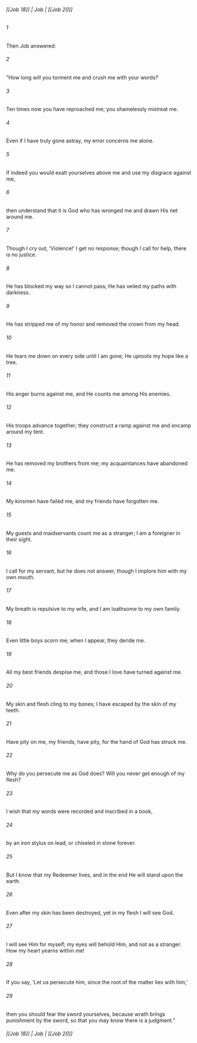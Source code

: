 ###### [[Job 18]] | Job | [[Job 20]]

###### 1
Then Job answered:
###### 2
“How long will you torment me and crush me with your words?
###### 3
Ten times now you have reproached me; you shamelessly mistreat me.
###### 4
Even if I have truly gone astray, my error concerns me alone.
###### 5
If indeed you would exalt yourselves above me and use my disgrace against me,
###### 6
then understand that it is God who has wronged me and drawn His net around me.
###### 7
Though I cry out, ‘Violence!’ I get no response; though I call for help, there is no justice.
###### 8
He has blocked my way so I cannot pass; He has veiled my paths with darkness.
###### 9
He has stripped me of my honor and removed the crown from my head.
###### 10
He tears me down on every side until I am gone; He uproots my hope like a tree.
###### 11
His anger burns against me, and He counts me among His enemies.
###### 12
His troops advance together; they construct a ramp against me and encamp around my tent.
###### 13
He has removed my brothers from me; my acquaintances have abandoned me.
###### 14
My kinsmen have failed me, and my friends have forgotten me.
###### 15
My guests and maidservants count me as a stranger; I am a foreigner in their sight.
###### 16
I call for my servant, but he does not answer, though I implore him with my own mouth.
###### 17
My breath is repulsive to my wife, and I am loathsome to my own family.
###### 18
Even little boys scorn me; when I appear, they deride me.
###### 19
All my best friends despise me, and those I love have turned against me.
###### 20
My skin and flesh cling to my bones; I have escaped by the skin of my teeth.
###### 21
Have pity on me, my friends, have pity, for the hand of God has struck me.
###### 22
Why do you persecute me as God does? Will you never get enough of my flesh?
###### 23
I wish that my words were recorded and inscribed in a book,
###### 24
by an iron stylus on lead, or chiseled in stone forever.
###### 25
But I know that my Redeemer lives, and in the end He will stand upon the earth.
###### 26
Even after my skin has been destroyed, yet in my flesh I will see God.
###### 27
I will see Him for myself; my eyes will behold Him, and not as a stranger. How my heart yearns within me!
###### 28
If you say, ‘Let us persecute him, since the root of the matter lies with him,’
###### 29
then you should fear the sword yourselves, because wrath brings punishment by the sword, so that you may know there is a judgment.”

###### [[Job 18]] | Job | [[Job 20]]

